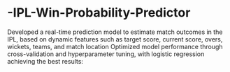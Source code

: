 # -IPL-Win-Probability-Predictor
Developed a real-time prediction model to estimate match outcomes in the IPL, based on dynamic features such as target score, current score, overs,  wickets, teams, and match location  Optimized model performance through cross-validation and hyperparameter tuning, with logistic regression achieving the best results: 
